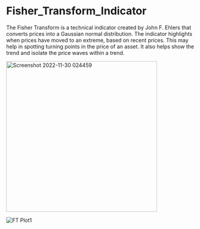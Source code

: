 # Fisher_Transform_Indicator

The Fisher Transform is a technical indicator created by John F. Ehlers that converts prices into a Gaussian normal distribution.
The indicator highlights when prices have moved to an extreme, based on recent prices. This may help in spotting turning points in the price of an asset. It also helps show the trend and isolate the price waves within a trend.
 
<img width="404" alt="Screenshot 2022-11-30 024459" src="https://user-images.githubusercontent.com/106699115/204649774-ac853f3e-466b-4def-9db8-499e9c3f9d96.png">

![FT Plot1](https://user-images.githubusercontent.com/106699115/204649940-3075961f-b875-44cf-bb6f-962f2a2c032c.png)
